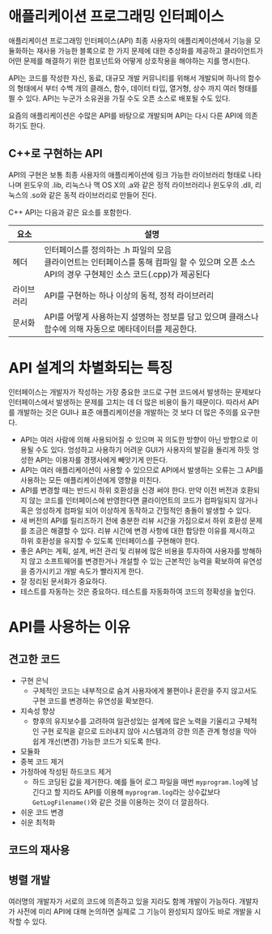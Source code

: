 # 애플리케이션 프로그래밍 인터페이스

애플리케이션 프로그래밍 인터페이스(API)
최종 사용자의 애플리케이션에서 기능을 모듈화하는 재사용 가능한 블록으로 한 가지 문제에 대한 추상화를 제공하고 클라이언트가 어떤 문제를 해결하기 위한 컴포넌트와 어떻게 상호작용을 해야하는 지를 명시한다.

API는 코드를 작성한 자신, 동료, 대규모 개발 커뮤니티를 위해서 개발되며 하나의 함수의 형태에서 부터 수백 개의 클래스, 함수, 데이터 타입, 열거형, 상수 까지 여러 형태를 띌 수 있다. API는 누군가 소유권을 가질 수도 오픈 소스로 배포될 수도 있다.

요즘의 애플리케이션은 수많은 API를 바탕으로 개발되며 API는 다시 다른 API에 의존하기도 한다.

## C++로 구현하는 API

API의 구현은 보통 최종 사용자의 애플리케이션에 링크 가능한 라이브러리 형태로 나타나며 윈도우의 .lib, 리눅스나 맥 OS X의 .a와 같은 정적 라이브러리나 윈도우의 .dll, 리눅스의 .so와 같은 동적 라이브러리로 만들어 진다.

C++ API는 다음과 같은 요소를 포함한다.

|요소|설명|
| ---------- | ------------------------------------------------------------ |
| 헤더       | 인터페이스를 정의하는 .h 파일의 모음<br />클라이언트는 인터페이스를 통해 컴파일 할 수 있으며 오픈 소스 API의 경우 구현체인 소스 코드(.cpp)가 제공된다 |
| 라이브러리 | API를 구현하는 하나 이상의 동적, 정적 라이브러리             |
| 문서화     | API를 어떻게 사용하는지 설명하는 정보를 담고 있으며 클래스나 함수에 의해 자동으로 메타데이터를 제공한다. |

# API 설계의 차별화되는 특징

인터페이스는 개발자가 작성하는 가장 중요한 코드로 구현 코드에서 발생하는 문제보다 인터페이스에서 발생하는 문제를 고치는 데 더 많은 비용이 들기 때문이다. 따라서 API를 개발하는 것은 GUI나 표준 애플리케이션을 개발하는 것 보다 더 많은 주의를 요구한다.

- API는 여러 사람에 의해 사용되어질 수 있으며 꼭 의도한 방향이 아닌 방향으로 이용될 수도 있다. 엉성하고 사용하기 어려운 GUI가 사용자의 발길을 돌리게 하듯 엉성한 API는 이용자를 경쟁사에게 빼앗기게 만든다.
- API는 여러 애플리케이션이 사용할 수 있으므로 API에서 발생하는 오류는 그 API를 사용하는 모든 애플리케이션에게 영향을 미친다.
- API를 변경할 때는 반드시 하위 호환성을 신경 써야 한다. 만약 이전 버전과 호환되지 않는 코드를 인터페이스에 반영한다면 클라이언트의 코드가 컴파일되지 않거나 혹은 엉성하게 컴파일 되어 이상하게 동작하고 간헐적인 충돌이 발생할 수 있다.
- 새 버전의 API를 릴리즈하기 전에 충분한 리뷰 시간을 가짐으로서 하위 호환성 문제를 조금은 해결할 수 있다. 리뷰 시간에 변경 사항에 대한 합당한 이유를 제시하고 하위 호환성을 유지할 수 있도록 인터페이스를 구현해야 한다.
- 좋은 API는 계획, 설계, 버전 관리 및 리뷰에 많은 비용을 투자하여 사용자를 방해하지 않고 소프트웨어를 변경한거나 개설할 수 있는 근본적인 능력을 확보하여 유연성을 증가시키고 개발 속도가 빨라지게 한다.
- 잘 정리된 문서화가 중요하다. 
- 테스트를 자동하는 것은 중요하다. 테스트를 자동화하여 코드의 정확성을 높인다.



# API를 사용하는 이유

## 견고한 코드

- 구현 은닉
  - 구체적인 코드는 내부적으로 숨겨 사용자에게 불편이나 혼란을 주지 않고서도 구현 코드를 변경하는 유연성을 확보한다.
- 지속성 향상
  - 향후의 유지보수를 고려하여 일관성있는 설계에 많은 노력을 기울리고 구체적인 구현 로직을 겉으로 드러내지 않아 시스템과의 강한 의존 관계 형성을 막아 쉽게 개선(변경) 가능한 코드가 되도록 한다.
- 모듈화
- 중복 코드 제거
- 가정하에 작성된 하드코드 제거
  - 하드 코딩된 값을 제거한다. 예를 들어 로그 파일을 매번 `myprogram.log`에 남긴다고 할 지라도 API를 이용해 `myprogram.log`라는 상수값보다 `GetLogFilename()`와 같은 것을 이용하는 것이 더 깔끔하다.
- 쉬운 코드 변경
- 쉬운 최적화

## 코드의 재사용

## 병렬 개발

여러명의 개발자가 서로의 코드에 의존하고 있을 지라도 함께 개발이 가능하다. 개발자가 사전에 미리 API에 대해 논의하면 실제로 그 기능이 완성되지 않아도 바로 개발을 시작할 수 있다.

